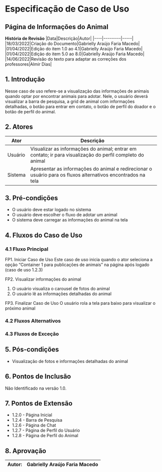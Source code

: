 # Especificação de Caso de Uso
## Página de Informações do Animal

**História de Revisão**
|Data|Descrição|Autor|
|----|---------|-----|
|18/03/2022|Criação do Documento|Gabrielly Araújo Faria Macedo|
|01/04/2022|Edição do item 1.0 ao 4.1|Gabrielly Araújo Faria Macedo|
|01/04/2022|Edição do item 5.0 ao 8.0|Gabrielly Araújo Faria Macedo|
|14/06/2022|Revisão do texto para adaptar as correções dos professores|Almir Dias|

## 1. Introdução
Nesse caso de uso refere-se a visualização das informações de animais quando optar por encontrar animais para adotar. Nele, o usuário deverá visualizar a barra de pesquisa, a grid de animal com informações detalhadas, o botão para entrar em contato, o botão de perfil do doador e o botão de perfil do animal.

## 2. Atores
|Ator|Descrição|
|----|---------|
|Usuário|Visualizar as informações do animal; entrar em contato;  ir para visualização do perfil completo do animal|
|Sistema|Apresentar as informações do animal e redirecionar o usuário para os fluxos alternativos encontrados na tela|

## 3. Pré-condições
* O usuário deve estar logado no sistema
* O usuário deve escolher o fluxo de adotar um animal
* O sistema deve carregar as informações do animal na tela

## 4. Fluxos do Caso de Uso
### 4.1 Fluxo Principal
FP1. Iniciar Caso de Uso
Este caso de uso inicia quando o ator seleciona a opção “Container 1 para publicações de animais” na página após logado (caso de uso 1.2.3)

FP2. Visualizar informações do animal
1. O usuário visualiza o carousel de fotos do animal 
2. O usuário lê as informações detalhadas do animal

FP3. Finalizar Caso de Uso
O usuário rola a tela para baixo para visualizar o próximo animal


### 4.2 Fluxos Alternativos

### 4.3 Fluxos de Exceção

## 5. Pós-condições
* Visualização de fotos e informações detalhadas do animal

## 6. Pontos de Inclusão
Não Identificado na versão 1.0.

## 7. Pontos de Extensão
* 1.2.0  - Página Inicial
* 1.2.4 - Barra de Pesquisa
* 1.2.6 - Página de Chat
* 1.2.7 - Página de Perfil do Usuário
* 1.2.8 - Página de Perfil do Animal

## 8. Aprovação

|Autor:|Gabrielly Araújo Faria Macedo|
|------|-----------------------------|
